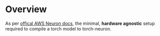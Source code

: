 # Overview

As per [offical AWS Neuron docs](https://awsdocs-neuron.readthedocs-hosted.com/en/latest/frameworks/torch/torch-neuron/setup/pytorch-install.html#id2), 
the minimal, **hardware agnostic** setup required to compile a torch model to torch-neuron.
